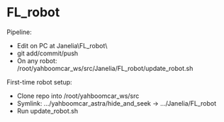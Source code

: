 # FL_robot

Pipeline:
- Edit on PC at Janelia\FL_robot\
- git add/commit/push
- On any robot: /root/yahboomcar_ws/src/Janelia/FL_robot/update_robot.sh

First-time robot setup:
- Clone repo into /root/yahboomcar_ws/src
- Symlink: .../yahboomcar_astra/hide_and_seek -> .../Janelia/FL_robot
- Run update_robot.sh
